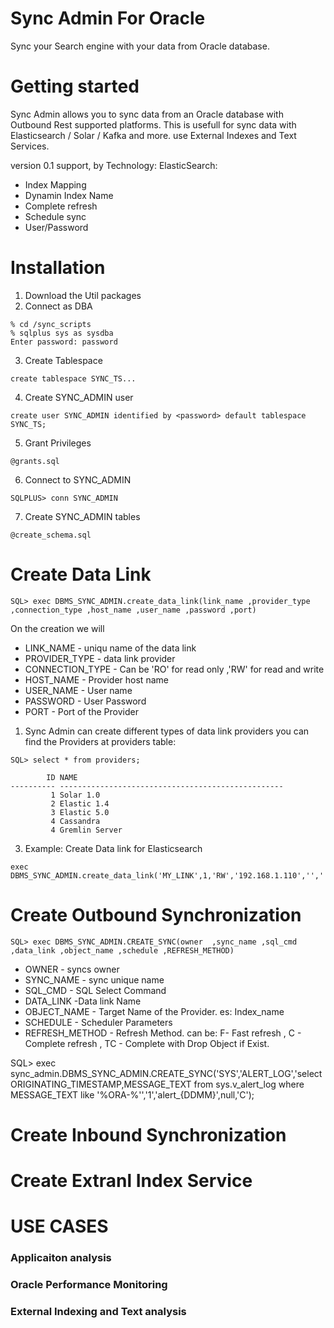 # Sync Admin For Oracle 
Sync your Search engine with your data from Oracle database. 

# Getting started

Sync Admin allows you to sync data from an Oracle database with Outbound Rest supported platforms. 
This is usefull for sync data with Elasticsearch / Solar / Kafka and more. use External Indexes and Text Services. 

version 0.1 support, by Technology:
ElasticSearch:
 - Index Mapping
 - Dynamin Index Name
 - Complete refresh
 - Schedule sync 
 - User/Password

 
# Installation
1. Download the Util packages
2. Connect as DBA 
```
% cd /sync_scripts
% sqlplus sys as sysdba
Enter password: password
```
3. Create Tablespace 
```
create tablespace SYNC_TS...
```
4. Create SYNC_ADMIN user
```
create user SYNC_ADMIN identified by <password> default tablespace SYNC_TS;
```
5. Grant Privileges
```
@grants.sql
```
6. Connect to SYNC_ADMIN
```
SQLPLUS> conn SYNC_ADMIN
```
7. Create SYNC_ADMIN tables
```
@create_schema.sql
```
# Create Data Link
```
SQL> exec DBMS_SYNC_ADMIN.create_data_link(link_name ,provider_type ,connection_type ,host_name ,user_name ,password ,port)
```

On the creation we will
- LINK_NAME - uniqu name of the data link 
- PROVIDER_TYPE - data link provider
- CONNECTION_TYPE - Can be 'RO' for read only ,'RW' for read and write
- HOST_NAME - Provider host name
- USER_NAME - User name
- PASSWORD  - User Password
- PORT - Port of the Provider
 
1. Sync Admin can create different types of data link providers
   you can find the Providers at providers table:

```
SQL> select * from providers;

        ID NAME
---------- --------------------------------------------------
         1 Solar 1.0
         2 Elastic 1.4
         3 Elastic 5.0
         4 Cassandra
         4 Gremlin Server
```
3. Example:
Create Data link for Elasticsearch
```
exec DBMS_SYNC_ADMIN.create_data_link('MY_LINK',1,'RW','192.168.1.110','','',9200);
```
# Create Outbound Synchronization
```
SQL> exec DBMS_SYNC_ADMIN.CREATE_SYNC(owner  ,sync_name ,sql_cmd ,data_link ,object_name ,schedule ,REFRESH_METHOD)
```
- OWNER - syncs owner
- SYNC_NAME - sync unique name
- SQL_CMD - SQL Select Command 
- DATA_LINK -Data link Name
- OBJECT_NAME - Target Name of the Provider. es: Index_name
- SCHEDULE - Scheduler Parameters 
- REFRESH_METHOD - Refresh Method. can be: F- Fast refresh , C - Complete refresh , TC - Complete with Drop Object if Exist.

SQL> exec sync_admin.DBMS_SYNC_ADMIN.CREATE_SYNC('SYS','ALERT_LOG','select ORIGINATING_TIMESTAMP,MESSAGE_TEXT from sys.v_alert_log where MESSAGE_TEXT like '%ORA-%'','1','alert_{DDMM}',null,'C');


# Create Inbound Synchronization

# Create Extranl Index Service

# USE CASES
### Applicaiton analysis
### Oracle Performance Monitoring
### External Indexing and Text analysis



